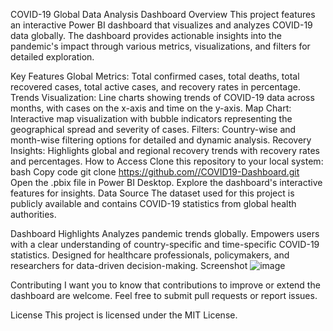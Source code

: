 COVID-19 Global Data Analysis Dashboard
Overview
This project features an interactive Power BI dashboard that visualizes and analyzes COVID-19 data globally. The dashboard provides actionable insights into the pandemic's impact through various metrics, visualizations, and filters for detailed exploration.

Key Features
Global Metrics: Total confirmed cases, total deaths, total recovered cases, total active cases, and recovery rates in percentage.
Trends Visualization: Line charts showing trends of COVID-19 data across months, with cases on the x-axis and time on the y-axis.
Map Chart: Interactive map visualization with bubble indicators representing the geographical spread and severity of cases.
Filters: Country-wise and month-wise filtering options for detailed and dynamic analysis.
Recovery Insights: Highlights global and regional recovery trends with recovery rates and percentages.
How to Access
Clone this repository to your local system:
bash
Copy code
git clone [https://github.com/<your-username>/COVID19-Dashboard.git](https://github.com/Waqar090/Corona_19-Global-Data-Analytics)  
Open the .pbix file in Power BI Desktop.
Explore the dashboard's interactive features for insights.
Data Source
The dataset used for this project is publicly available and contains COVID-19 statistics from global health authorities.

Dashboard Highlights
Analyzes pandemic trends globally.
Empowers users with a clear understanding of country-specific and time-specific COVID-19 statistics.
Designed for healthcare professionals, policymakers, and researchers for data-driven decision-making.
Screenshot
![image](https://github.com/user-attachments/assets/ef01670b-3bbd-47b5-8723-4eb5320ce753)


Contributing
I want you to know that contributions to improve or extend the dashboard are welcome. Feel free to submit pull requests or report issues.

License
This project is licensed under the MIT License.

